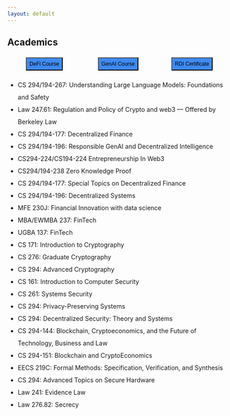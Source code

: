 ```yaml
---
layout: default
---
```


## Academics

<div style="font-size: 12pt; font-family: 'Open Sans', sans-serif; font-weight: 300; display: flex;">
  <a href="https://rdi.berkeley.edu/berkeley-defi/f23" style="width: 33%; align-content: center; justify-content: center; display: flex; text-decoration: none;padding: 5px;">
    <button class="our-button" style="background-color: #3E8AF2; overflow: auto; font-size: 16px; padding: 10px;">
      DeFi Course
    </button>
  </a>
  
  <a href="https://rdi.berkeley.edu/responsible-genai/f23" style="width: 33%; align-content: center; justify-content: center; display: flex; text-decoration: none;padding: 5px;">
    <button class="our-button" style="background-color: #3E8AF2; overflow: auto; font-size: 16px; padding: 10px;">
      GenAI Course
    </button>
  </a>
  
  <a href="https://rdi.berkeley.edu/academics/RDI-certificate" style="width: 33%; align-content: center; justify-content: center; display: flex; text-decoration: none;padding: 5px;">
    <button class="our-button" style="background-color: #3E8AF2; overflow: auto; font-size: 16px; padding: 10px;">
      RDI Certificate
    </button>
  </a>
</div>

<style>
  @media (max-width: 1200px) {
    .our-button {
      font-size: 14px !important;
      padding: 8px !important;
    }
  }

  @media (max-width: 992px) {
    .our-button {
      font-size: 12px !important;
      padding: 6px !important;
    }
  }

  @media (max-width: 768px) {
    .our-button {
      font-size: 10px !important;
      padding: 4px !important;
    }
  }

  @media (max-width: 576px) {
    .our-button {
      font-size: 8px !important;
      padding: 2px !important;
    }
  }
</style>


<div style="line-height: 200%; " >

<ul>
  <li><a href="https://rdi.berkeley.edu/understanding_llms/s24" style="text-decoration: none;">CS 294/194-267: Understanding Large Language Models: Foundations and Safety</a></li> 
  <li><a href="https://www.law.berkeley.edu/php-programs/courses/coursePage.php?cID=33984&termCode=B&termYear=2024" style="text-decoration: none;">Law 247.61: Regulation and Policy of Crypto and web3</a> — Offered by Berkeley Law</li>
  <li><a href="https://rdi.berkeley.edu/berkeley-defi/f23" style="text-decoration: none;">CS 294/194-177: Decentralized Finance</a></li> 
  <li><a href="https://rdi.berkeley.edu/responsible-genai/f23" style="text-decoration: none;">CS 294/194-196: Responsible GenAI and Decentralized Intelligence</a></li> 
  <li><a href="https://rdi.berkeley.edu/entrepreneurship-in-web3/f22" style="text-decoration: none;">CS294-224/CS194-224 Entrepreneurship In Web3</a></li>
  <li><a href="https://zk-learning.org/" style="text-decoration: none;">CS294/194-238 Zero Knowledge Proof</a></li>
  <li><a href="https://berkeley-defi.github.io/f21" style="text-decoration: none;">CS 294/194-177: Special Topics on Decentralized Finance</a></li>
  <li><a href="https://berkeley-desys.github.io/s22" style="text-decoration: none;">CS 294/194-196: Decentralized Systems</a></li> 
  <li><a href="http://guide.berkeley.edu/courses/mfe/" style="text-decoration: none;">MFE 230J: Financial Innovation with data science</a></li>
  <li><a href="http://courses.haas.berkeley.edu/descriptions/Descriptions/EWMBA237-1_Spring19.htm" style="text-decoration: none;">MBA/EWMBA 237: FinTech</a></li>
  <li><a href="https://classes.berkeley.edu/content/2020-Spring-UGBA-137-001-LEC-001" style="text-decoration: none;">UGBA 137: FinTech</a></li>
  <li><a href="https://people.eecs.berkeley.edu/~sanjamg/teaching/cs171-spring21" style="text-decoration: none;">CS 171: Introduction to Cryptography</a></li>
  <li><a href="https://people.eecs.berkeley.edu/~sanjamg/teaching/cs276-fall18" style="text-decoration: none;">CS 276: Graduate Cryptography</a></li>
  <li><a href="https://www2.eecs.berkeley.edu/Courses/CS294/" style="text-decoration: none;">CS 294: Advanced Cryptography</a></li>
  <li><a href="https://cs161.org/" style="text-decoration: none;">CS 161: Introduction to Computer Security</a></li>
  <li><a href="https://inst.eecs.berkeley.edu/~cs261/fa18/" style="text-decoration: none;">CS 261: Systems Security</a></li>
  <li><a href="https://inst.eecs.berkeley.edu/~cs294-171/fa21" style="text-decoration: none;">CS 294: Privacy-Preserving Systems</a></li>
  <li><a href="https://inst.eecs.berkeley.edu/~cs294-163/fa19/" style="text-decoration: none;">CS 294: Decentralized Security: Theory and Systems</a></li>
    <li><a href="https://berkeley-blockchain.github.io/cs294-144-s19/" style="text-decoration: none;">CS 294-144: Blockchain, Cryptoeconomics, and the Future of Technology, Business and Law</a></li>
  <li><a href="https://berkeley-blockchain.github.io/cs294-151-f18/" style="text-decoration: none;">CS 294-151: Blockchain and CryptoEconomics</a></li>
    <li><a href="https://people.eecs.berkeley.edu/~sseshia/219c/" style="text-decoration: none;">EECS 219C: Formal Methods: Specification, Verification, and Synthesis</a></li>
  <li><a href="https://berkeley-secure-hardware.github.io/cs294-156-f18/" style="text-decoration: none;">CS 294: Advanced Topics on Secure Hardware</a></li>
  <li><a href="https://www.law.berkeley.edu/php-programs/courses/coursePage.php?cID=27497" style="text-decoration: none;">Law 241: Evidence Law</a></li>
  <li><a href="https://www.law.berkeley.edu/php-programs/courses/coursePage.php?cID=28103" style="text-decoration: none;">Law 276.82: Secrecy</a></li>
</ul>

</div>
